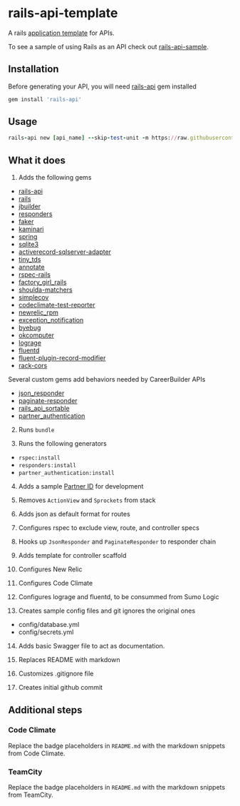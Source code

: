 # rails-api-template

A rails [application template](http://guides.rubyonrails.org/rails_application_templates.html) for APIs.

To see a sample of using Rails as an API check out [rails-api-sample](https://github.com/zacharywelch/rails-api).

## Installation

Before generating your API, you will need [rails-api](https://github.com/rails-api/rails-api) gem installed

```ruby
gem install 'rails-api'
```

## Usage

```ruby
rails-api new [api_name] --skip-test-unit -m https://raw.githubusercontent.com/zacharywelch/rails-api-template/master/template.rb
```

## What it does

1. Adds the following gems
  - [rails-api](https://github.com/rails-api/rails-api)
  - [rails](https://github.com/rails/rails)
  - [jbuilder](https://github.com/rails/jbuilder)
  - [responders](https://github.com/plataformatec/responders)
  - [faker](https://github.com/stympy/faker)
  - [kaminari](https://github.com/amatsuda/kaminari)
  - [spring](https://github.com/rails/spring)
  - [sqlite3](https://github.com/sparklemotion/sqlite3-ruby)
  - [activerecord-sqlserver-adapter](https://github.com/rails-sqlserver/activerecord-sqlserver-adapter)
  - [tiny_tds](https://github.com/rails-sqlserver/tiny_tds)
  - [annotate](https://github.com/ctran/annotate_models)
  - [rspec-rails](https://github.com/rspec/rspec-rails)
  - [factory_girl_rails](https://github.com/thoughtbot/factory_girl_rails)
  - [shoulda-matchers](https://github.com/thoughtbot/shoulda-matchers)
  - [simplecov](https://github.com/colszowka/simplecov)
  - [codeclimate-test-reporter](https://github.com/codeclimate/ruby-test-reporter)
  - [newrelic_rpm](https://github.com/newrelic/rpm)
  - [exception_notification](https://github.com/smartinez87/exception_notification)
  - [byebug](https://github.com/deivid-rodriguez/byebug)
  - [okcomputer](https://github.com/sportngin/okcomputer)
  - [lograge](https://github.com/roidrage/lograge)
  - [fluentd](https://github.com/fluent/fluentd)
  - [fluent-plugin-record-modifier](https://github.com/repeatedly/fluent-plugin-record-modifier)
  - [rack-cors](https://github.com/cyu/rack-cors)

  Several custom gems add behaviors needed by CareerBuilder APIs
  - [json_responder](https://cagit.careerbuilder.com/CorpAppsCB/json_responder)
  - [paginate-responder](https://cagit.careerbuilder.com/CorpAppsCB/paginate-responder)
  - [rails_api_sortable](https://cagit.careerbuilder.com/CorpAppsCB/rails_api_sortable)
  - [partner_authentication](https://cagit.careerbuilder.com/CorpAppsCB/partner_authentication)

2. Runs `bundle`

3. Runs the following generators
  - `rspec:install`
  - `responders:install`
  - `partner_authentication:install`

4. Adds a sample [Partner ID](https://cagit.careerbuilder.com/CorpAppsCB/partner_authentication) for development

5. Removes `ActionView` and `Sprockets` from stack

6. Adds json as default format for routes

7. Configures rspec to exclude view, route, and controller specs

8. Hooks up `JsonResponder` and `PaginateResponder` to responder chain

9. Adds template for controller scaffold

10. Configures New Relic

11. Configures Code Climate

12. Configures lograge and fluentd, to be consummed from Sumo Logic

13. Creates sample config files and git ignores the original ones
  - config/database.yml
  - config/secrets.yml

14. Adds basic Swagger file to act as documentation.

15. Replaces README with markdown

16. Customizes .gitignore file

17. Creates initial github commit

## Additional steps

### Code Climate
Replace the badge placeholders in `README.md` with the markdown snippets from Code Climate.

### TeamCity
Replace the badge placeholders in `README.md` with the markdown snippets from TeamCity.
